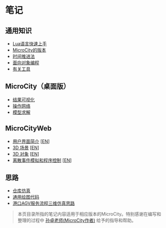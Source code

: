 # 笔记
## 通用知识
- [Lua语言快速上手](./lua.md)
- [MicroCity的版本](./versions.md)
- [时间推进法](./timelapse.md)
- [面向对象编程](./oop.md)
- [有关工具](./tools.md)

## MicroCity（桌面版）
- [结果可视化](./visualization.md)
- [操作网络](./network.md)
- [模型求解](./lp.md)

## MicroCityWeb
- [用户界面简介](./web-ui.md) \[[EN](./web-ui-en.md)\]
- [3D 场景](./3d-scene.md) \[[EN](./3d-scene-en.md)\]
- [3D 对象](./3d-objects.md) \[[EN](./3d-objects-en.md)\]
- [离散事件模拟和程序控制](./event-scheduling.md) \[[EN](./event-scheduling-en.md)\]

## 思路
- [仓库仿真](./warehouse-simulation.md)
- [通用绘图代码](./plots.md)
- [港口AGV服务流程三维仿真思路](./cy-simulation.md)

> 本页目录所指的笔记内容适用于相应版本的MicroCity。特别感谢在编写和整理的过程中 [孙卓老师(MicroCity作者)](https://github.com/sunzhuo) 给予的指导和帮助。